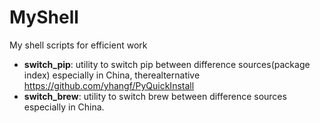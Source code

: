# MyShell
My shell scripts for efficient work 


- **switch_pip**: utility to switch pip between difference sources(package index) especially in China, therealternative https://github.com/yhangf/PyQuickInstall
- **switch_brew**: utility to switch brew between difference sources especially in China. 
